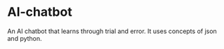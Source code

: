 # AI-chatbot
An AI chatbot that learns through trial and error. It uses concepts of json and python.
